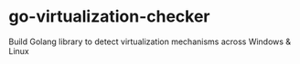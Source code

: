 # go-virtualization-checker
Build Golang library to detect virtualization mechanisms across Windows &amp; Linux
